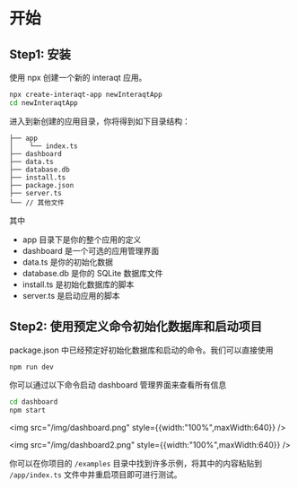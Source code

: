 # 开始

## Step1: 安装

使用 npx 创建一个新的 interaqt 应用。

```bash
npx create-interaqt-app newInteraqtApp
cd newInteraqtApp
```

进入到新创建的应用目录，你将得到如下目录结构：
```
├── app
│    └── index.ts
├── dashboard
├── data.ts
├── database.db
├── install.ts
├── package.json
├── server.ts
└── // 其他文件
```

其中
- app 目录下是你的整个应用的定义
- dashboard 是一个可选的应用管理界面
- data.ts 是你的初始化数据
- database.db 是你的 SQLite 数据库文件
- install.ts 是初始化数据库的脚本
- server.ts 是启动应用的脚本

## Step2: 使用预定义命令初始化数据库和启动项目

package.json 中已经预定好初始化数据库和启动的命令。我们可以直接使用

```bash
npm run dev  
```

你可以通过以下命令启动 dashboard 管理界面来查看所有信息

```bash
cd dashboard
npm start
```

<img src="/img/dashboard.png" style={{width:"100%",maxWidth:640}} />

<img src="/img/dashboard2.png" style={{width:"100%",maxWidth:640}} />

你可以在你项目的 `/examples` 目录中找到许多示例，将其中的内容粘贴到 `/app/index.ts` 文件中并重启项目即可进行测试。

